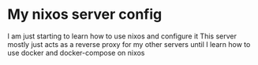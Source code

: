 # My nixos server config
I am just starting to learn how to use nixos and configure it
This server mostly just acts as a reverse proxy for my other servers until I learn how to use docker and docker-compose on nixos
